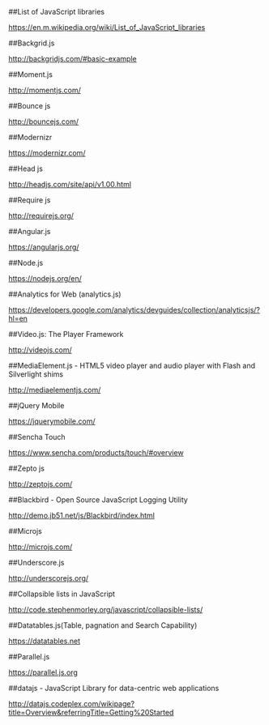 ##List of JavaScript libraries

https://en.m.wikipedia.org/wiki/List_of_JavaScript_libraries

##Backgrid.js

http://backgridjs.com/#basic-example

##Moment.js

http://momentjs.com/

##Bounce js

http://bouncejs.com/

##Modernizr

https://modernizr.com/

##Head js

http://headjs.com/site/api/v1.00.html

##Require js

http://requirejs.org/

##Angular.js

https://angularjs.org/

##Node.js

https://nodejs.org/en/

##Analytics for Web (analytics.js) 

https://developers.google.com/analytics/devguides/collection/analyticsjs/?hl=en

##Video.js: The Player Framework

http://videojs.com/

##MediaElement.js - HTML5 video player and audio player with Flash and Silverlight shims

http://mediaelementjs.com/

##jQuery Mobile

https://jquerymobile.com/

##Sencha Touch

https://www.sencha.com/products/touch/#overview

##Zepto js

http://zeptojs.com/

##Blackbird - Open Source JavaScript Logging Utility

http://demo.jb51.net/js/Blackbird/index.html

##Microjs

http://microjs.com/

##Underscore.js 

http://underscorejs.org/

##Collapsible lists in JavaScript

http://code.stephenmorley.org/javascript/collapsible-lists/

##Datatables.js(Table, pagnation and Search Capability)

https://datatables.net

##Parallel.js

https://parallel.js.org

##datajs - JavaScript Library for data-centric web applications

http://datajs.codeplex.com/wikipage?title=Overview&referringTitle=Getting%20Started




